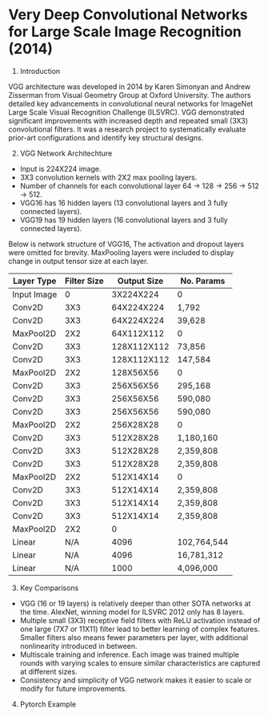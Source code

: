 
# Very Deep Convolutional Networks for Large Scale Image Recognition (2014)


1. Introduction

VGG architecture was developed in 2014 by Karen Simonyan and Andrew Zisserman from Visual Geometry Group at Oxford University. The authors detailed key advancements in convolutional neural networks for ImageNet Large Scale Visual Recognition Challenge (ILSVRC). VGG demonstrated significant improvements with increased depth and repeated small (3X3) convolutional filters. It was a research project to systematically evaluate prior-art configurations and identify key structural designs. 



2. VGG Network Architechture 
   
- Input is 224X224 image. 
- 3X3 convolution kernels with 2X2 max pooling layers.
- Number of channels for each convolutional layer 64 -> 128 -> 256 -> 512 -> 512. 
- VGG16 has 16 hidden layers (13 convolutional layers and 3 fully connected layers).
- VGG19 has 19 hidden layers (16 convolutional layers and 3 fully connected layers).

Below is network structure of VGG16, The activation and dropout layers were omitted for brevity. MaxPooling layers were included to display change in output tensor size at each layer. 

|Layer Type |Filter Size|Output Size|No. Params|
|-----------|------------|----------|----------|
|Input Image|0|3X224X224|0|
|Conv2D|3X3|64X224X224|1,792|
|Conv2D|3X3|64X224X224|39,628|
|MaxPool2D|2X2|64X112X112|0|
|Conv2D|3X3|128X112X112|73,856|
|Conv2D|3X3|128X112X112|147,584|
|MaxPool2D|2X2|128X56X56|0|
|Conv2D|3X3|256X56X56|295,168|
|Conv2D|3X3|256X56X56|590,080|
|Conv2D|3X3|256X56X56|590,080|
|MaxPool2D|2X2|256X28X28|0|
|Conv2D|3X3|512X28X28|1,180,160|
|Conv2D|3X3|512X28X28|2,359,808|
|Conv2D|3X3|512X28X28|2,359,808|
|MaxPool2D|2X2|512X14X14|0|
|Conv2D|3X3|512X14X14|2,359,808|
|Conv2D|3X3|512X14X14|2,359,808|
|Conv2D|3X3|512X14X14|2,359,808|
|MaxPool2D|2X2|0|
|Linear|N/A|4096|102,764,544|
|Linear|N/A|4096|16,781,312|
|Linear|N/A|1000|4,096,000|



3. Key Comparisons 

- VGG (16 or 19 layers) is relatively deeper than other SOTA networks at the time. AlexNet, winning model for ILSVRC 2012 only has 8 layers.    
- Multiple small (3X3) receptive field filters with ReLU activation instead of one large (7X7 or 11X11) filter lead to better learning of complex features. Smaller filters also means fewer parameters per layer, with additional nonlinearity introduced in between.   
- Multiscale training and inference. Each image was trained multiple rounds with varying scales to ensure similar characteristics are captured at different sizes.  
- Consistency and simplicity of VGG network makes it easier to scale or modify for future improvements. 


4. Pytorch Example 

```

```

 